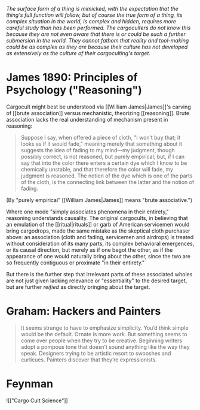 _The surface form of a thing is mimicked, with the expectation that the thing's full function will follow, but of course the true form of a thing, its complex situation in the world, is complex and hidden, requires more careful study than has been performed. The cargoculters do not know this because they are not even aware that there is or could be such a further submersion in the world. They cannot fathom that reality and tool-making could be as complex as they are because their culture has not developed as extensively as the culture of their cargoculting's target._

# James 1890: Principles of Psychology ("Reasoning")

Cargocult might best be understood via [[William James|James]]'s carving of [[brute association]] versus mechanistic, theorizing [[reasoning]]. Brute association lacks the real understanding of mechanism present in reasoning:

> Suppose I say, when offered a piece of cloth, "I won’t buy that; it looks as if it would fade," meaning merely that something about it suggests the idea of fading to my mind—my judgment, though possibly correct, is not reasoned, but purely empirical; but, if I can say that into the color there enters a certain dye which I know to be chemically unstable, and that therefore the color will fade, my judgment is reasoned. The notion of the dye which is one of the parts of the cloth, is the connecting link between the latter and the notion of fading.

(By "purely empirical" [[William James|James]] means "brute associative.")

Where one mode "simply associates phenomena in their entirety," reasoning understands causality. The original cargocults, in believing that an emulation of the [[ritual|rituals]] or garb of American servicemen would bring cargodrops, made the same mistake as the skeptical cloth purchaser above: an association (cloth and fading, servicemen and airdrops) is treated without consideration of its many parts, its complex behavioral emergences, or its causal direction, but merely as if one begot the other, as if the appearance of one would naturally bring about the other, since the two are so frequently contiguous or proximate "in their entirety." 

But there is the further step that irrelevant parts of these associated wholes are not just given lacking relevance or "essentiality" to the desired target, but are further _reified_ as directly bringing about the target.

# Graham: Hackers and Painters

> It seems strange to have to emphasize simplicity. You’d think simple would be the default. Ornate is more work. But something seems to come over people when they try to be creative. Beginning writers adopt a pompous tone that doesn’t sound anything like the way they speak. Designers trying to be artistic resort to swooshes and curlicues. Painters discover that they’re expressionists.

# Feynman 
![["Cargo Cult Science"]]